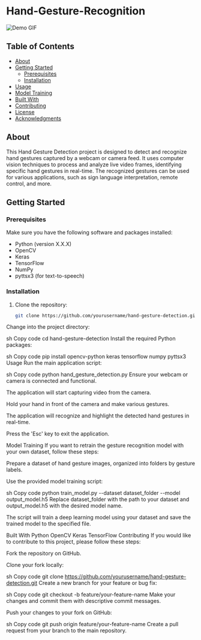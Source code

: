 # Hand-Gesture-Recognition
![Demo GIF](demo.gif)

## Table of Contents
- [About](#about)
- [Getting Started](#getting-started)
  - [Prerequisites](#prerequisites)
  - [Installation](#installation)
- [Usage](#usage)
- [Model Training](#model-training)
- [Built With](#built-with)
- [Contributing](#contributing)
- [License](#license)
- [Acknowledgments](#acknowledgments)

## About

This Hand Gesture Detection project is designed to detect and recognize hand gestures captured by a webcam or camera feed. It uses computer vision techniques to process and analyze live video frames, identifying specific hand gestures in real-time. The recognized gestures can be used for various applications, such as sign language interpretation, remote control, and more.

## Getting Started

### Prerequisites

Make sure you have the following software and packages installed:

- Python (version X.X.X)
- OpenCV
- Keras
- TensorFlow
- NumPy
- pyttsx3 (for text-to-speech)

### Installation

1. Clone the repository:

   ```sh
   git clone https://github.com/yourusername/hand-gesture-detection.git
Change into the project directory:

sh
Copy code
cd hand-gesture-detection
Install the required Python packages:

sh
Copy code
pip install opencv-python keras tensorflow numpy pyttsx3
Usage
Run the main application script:

sh
Copy code
python hand_gesture_detection.py
Ensure your webcam or camera is connected and functional.

The application will start capturing video from the camera.

Hold your hand in front of the camera and make various gestures.

The application will recognize and highlight the detected hand gestures in real-time.

Press the 'Esc' key to exit the application.

Model Training
If you want to retrain the gesture recognition model with your own dataset, follow these steps:

Prepare a dataset of hand gesture images, organized into folders by gesture labels.

Use the provided model training script:

sh
Copy code
python train_model.py --dataset dataset_folder --model output_model.h5
Replace dataset_folder with the path to your dataset and output_model.h5 with the desired model name.

The script will train a deep learning model using your dataset and save the trained model to the specified file.

Built With
Python
OpenCV
Keras
TensorFlow
Contributing
If you would like to contribute to this project, please follow these steps:

Fork the repository on GitHub.

Clone your fork locally:

sh
Copy code
git clone https://github.com/yourusername/hand-gesture-detection.git
Create a new branch for your feature or bug fix:

sh
Copy code
git checkout -b feature/your-feature-name
Make your changes and commit them with descriptive commit messages.

Push your changes to your fork on GitHub:

sh
Copy code
git push origin feature/your-feature-name
Create a pull request from your branch to the main repository.


